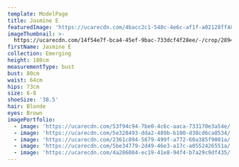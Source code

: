 ```yaml
---
template: ModelPage
title: Jasmine E
featuredImage: 'https://ucarecdn.com/4bacc2c1-540c-4e6c-af1f-a02128ff486b/'
imageThumbnail: >-
  https://ucarecdn.com/14f54e7f-bca4-45ef-9bac-733dcf4f28ee/-/crop/2894x3648/1327,0/-/preview/
firstName: Jasmine E
collection: Emerging
height: 180cm
measurementType: bust
bust: 80cm
waist: 64cm
hips: 73cm
size: 6-8
shoeSize: '38.5'
hair: Blonde
eyes: Brown
imagePortfolio:
  - image: 'https://ucarecdn.com/53f94c94-7be0-4c6c-aaca-733170e3a54e/'
  - image: 'https://ucarecdn.com/5e328493-dda2-489b-b100-d38cd6ca8534/'
  - image: 'https://ucarecdn.com/2361c894-5679-499f-a772-60a385f9001a/'
  - image: 'https://ucarecdn.com/5be34779-2d49-46e3-a17c-a0552426551a/'
  - image: 'https://ucarecdn.com/4a286084-ec19-41e8-94f4-b7a29c9df435/'
---
```



